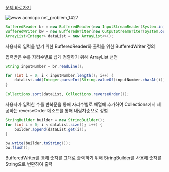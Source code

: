 [문제 바로가기](https://www.acmicpc.net/problem/1427)

![www acmicpc net_problem_1427](https://user-images.githubusercontent.com/78605779/175522260-9490d534-31e0-4417-9ab5-8776141786a0.png)

```java
BufferedReader br = new BufferedReader(new InputStreamReader(System.in));
BufferedWriter bw = new BufferedWriter(new OutputStreamWriter(System.out));
ArrayList<Integer> dataList = new ArrayList<>();
```

사용자의 입력을 받기 위한 BufferedReader와 출력을 위한 BufferedWriter 정의

입력받은 수를 자리수별로 쉽게 정렬하기 위해 ArrayList 선언

```java
String inputNumber = br.readLine();

for (int i = 0; i < inputNumber.length(); i++) {
    dataList.add(Integer.parseInt(String.valueOf(inputNumber.charAt(i))));
}

Collections.sort(dataList, Collections.reverseOrder());
```

사용자가 입력한 수를 반복문을 통해 자리수별로 배열에 추가하여 Collections에서 제공하는 reverseOrder 메소드를 통해 내림차순으로 정렬

```java
StringBuilder builder = new StringBuilder();
for (int i = 0; i < dataList.size(); i++) {
    builder.append(dataList.get(i));
}

bw.write(builder.toString());
bw.flush();
```

BufferedWriter를 통해 숫자를 그대로 출력하기 위해 StringBuilder를 사용해 숫자를 String으로 변환하여 출력
